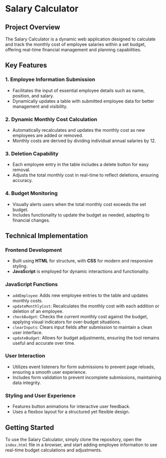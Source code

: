 # Salary Calculator

## Project Overview
The Salary Calculator is a dynamic web application designed to calculate and track the monthly cost of employee salaries within a set budget, offering real-time financial management and planning capabilities.

## Key Features

### 1. Employee Information Submission
- Facilitates the input of essential employee details such as name, position, and salary.
- Dynamically updates a table with submitted employee data for better management and visibility.

### 2. Dynamic Monthly Cost Calculation
- Automatically recalculates and updates the monthly cost as new employees are added or removed.
- Monthly costs are derived by dividing individual annual salaries by 12.

### 3. Deletion Capability
- Each employee entry in the table includes a delete button for easy removal.
- Adjusts the total monthly cost in real-time to reflect deletions, ensuring accuracy.

### 4. Budget Monitoring
- Visually alerts users when the total monthly cost exceeds the set budget.
- Includes functionality to update the budget as needed, adapting to financial changes.

## Technical Implementation

### Frontend Development
- Built using **HTML** for structure, with **CSS** for modern and responsive styling.
- **JavaScript** is employed for dynamic interactions and functionality.

### JavaScript Functions
- `addEmployee`: Adds new employee entries to the table and updates monthly costs.
- `updateMonthlyCost`: Recalculates the monthly cost with each addition or deletion of an employee.
- `checkBudget`: Checks the current monthly cost against the budget, applying visual indicators for over-budget situations.
- `clearInputs`: Clears input fields after submission to maintain a clean user interface.
- `updateBudget`: Allows for budget adjustments, ensuring the tool remains useful and accurate over time.

### User Interaction
- Utilizes event listeners for form submissions to prevent page reloads, ensuring a smooth user experience.
- Includes form validation to prevent incomplete submissions, maintaining data integrity.

### Styling and User Experience
- Features button animations for interactive user feedback.
- Uses a flexbox layout for a structured yet flexible design.

## Getting Started
To use the Salary Calculator, simply clone the repository, open the `index.html` file in a browser, and start adding employee information to see real-time budget calculations and adjustments.
